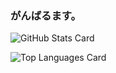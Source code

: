 ### がんばるます。
![GitHub Stats Card](https://github-readme-stats.vercel.app/api?username=c299mi&count_private=true)

![Top Languages Card](https://github-readme-stats.vercel.app/api/top-langs/?username=c299mi&count_private=true)


<!--
**c299mi/c299mi** is a ✨ _special_ ✨ repository because its `README.md` (this file) appears on your GitHub profile.

Here are some ideas to get you started:

- 🔭 I’m currently working on ...
- 🌱 I’m currently learning ...
- 👯 I’m looking to collaborate on ...
- 🤔 I’m looking for help with ...
- 💬 Ask me about ...
- 📫 How to reach me: ...
- 😄 Pronouns: ...
- ⚡ Fun fact: ...
-->
